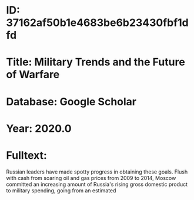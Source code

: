 # ID: 37162af50b1e4683be6b23430fbf1dfd
# Title: Military Trends and the Future of Warfare
# Database: Google Scholar
# Year: 2020.0
# Fulltext:
Russian leaders have made spotty progress in obtaining these goals.
Flush with cash from soaring oil and gas prices from 2009 to 2014, Moscow committed an increasing amount of Russia's rising gross domestic product to military spending, going from an estimated